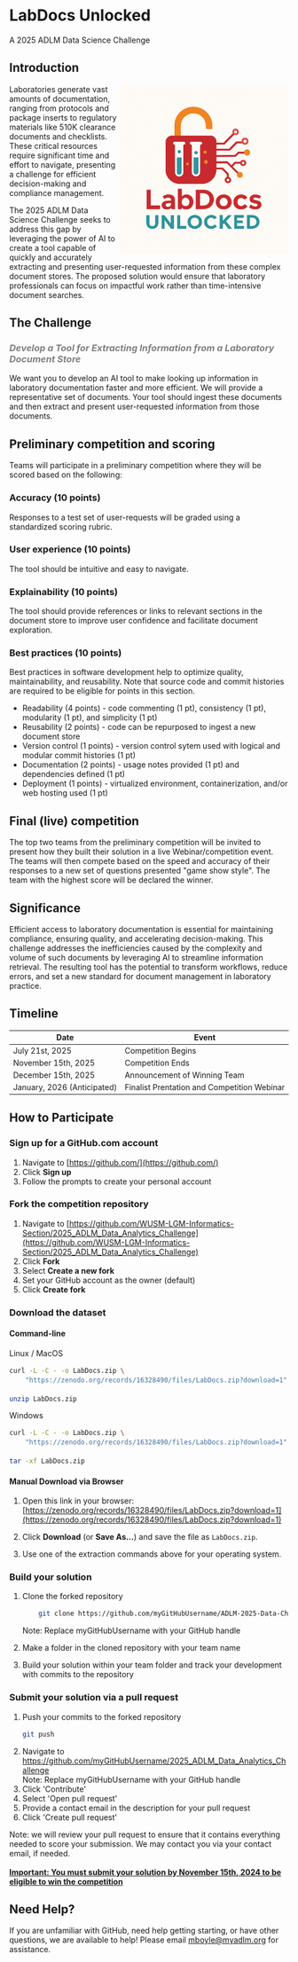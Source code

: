 # LabDocs Unlocked

A 2025 ADLM Data Science Challenge

## Introduction

<img align="right" src="./www/labdocs_unlocked_logo.png" width="305" >

Laboratories generate vast amounts of documentation, ranging from protocols and package inserts to regulatory materials like 510K clearance documents and checklists. These critical resources require significant time and effort to navigate, presenting a challenge for efficient decision-making and compliance management.

The 2025 ADLM Data Science Challenge seeks to address this gap by leveraging the power of AI to create a tool capable of quickly and accurately extracting and presenting user-requested information from these complex document stores. The proposed solution would ensure that laboratory professionals can focus on impactful work rather than time-intensive document searches.

## The Challenge

### <span style="color:gray"><i>Develop a Tool for Extracting Information from a Laboratory Document Store</i></span>

We want you to develop an AI tool to make looking up information in laboratory documentation faster and more efficient.
We will provide a representative set of documents. Your tool should ingest these documents and then extract and present user-requested information from those documents.

## Preliminary competition and scoring

Teams will participate in a preliminary competition where they will be scored based on the following:

### Accuracy (10 points)

Responses to a test set of user-requests will be graded using a standardized scoring rubric.

### User experience (10 points)

The tool should be intuitive and easy to navigate.

### Explainability (10 points)

The tool should provide references or links to relevant sections in the document store to improve user confidence and facilitate document exploration.

### Best practices (10 points)

Best practices in software development help to optimize quality, maintainability, and reusability.
Note that source code and commit histories are required to be eligible for points in this section.

- Readability (4 points) - code commenting (1 pt), consistency (1 pt), modularity (1 pt), and simplicity (1 pt)
- Reusability (2 points) - code can be repurposed to ingest a new document store
- Version control (1 points) - version control sytem used with logical and modular commit histories (1 pt)
- Documentation (2 points) - usage notes provided (1 pt) and dependencies defined (1 pt)
- Deployment (1 points) - virtualized environment, containerization, and/or web hosting used (1 pt)

## Final (live) competition

The top two teams from the preliminary competition will be invited to present how they built their solution in a live Webinar/competition event. The teams will then compete based on the speed and accuracy of their responses to a new set of questions presented "game show style". The team with the highest score will be declared the winner.

## Significance

Efficient access to laboratory documentation is essential for maintaining compliance, ensuring quality, and accelerating decision-making. This challenge addresses the inefficiencies caused by the complexity and volume of such documents by leveraging AI to streamline information retrieval. The resulting tool has the potential to transform workflows, reduce errors, and set a new standard for document management in laboratory practice.

## Timeline

| Date                        | Event                                       |
| --------------------------- | ------------------------------------------- |
| July 21st, 2025             | Competition Begins                          |
| November 15th, 2025         | Competition Ends                            |
| December 15th, 2025         | Announcement of Winning Team                |
| January, 2026 (Anticipated) | Finalist Prentation and Competition Webinar |

## How to Participate

### Sign up for a GitHub.com account

1. Navigate to [https://github.com/](https://github.com/)
2. Click **Sign up**
3. Follow the prompts to create your personal account

### Fork the competition repository

1. Navigate to [https://github.com/WUSM-LGM-Informatics-Section/2025_ADLM_Data_Analytics_Challenge](https://github.com/WUSM-LGM-Informatics-Section/2025_ADLM_Data_Analytics_Challenge)
2. Click **Fork**
3. Select **Create a new fork**
4. Set your GitHub account as the owner (default)
5. Click **Create fork**

### Download the dataset

#### Command-line

Linux / MacOS

```bash
curl -L -C - -o LabDocs.zip \
    "https://zenodo.org/records/16328490/files/LabDocs.zip?download=1"

unzip LabDocs.zip
```

Windows

```bash
curl -L -C - -o LabDocs.zip \
    "https://zenodo.org/records/16328490/files/LabDocs.zip?download=1"

tar -xf LabDocs.zip
```

#### Manual Download via Browser

1.  Open this link in your browser:
    [https://zenodo.org/records/16328490/files/LabDocs.zip?download=1](https://zenodo.org/records/16328490/files/LabDocs.zip?download=1)

2.  Click **Download** (or **Save As…**) and save the file as `LabDocs.zip`.
3.  Use one of the extraction commands above for your operating system.

### Build your solution

1. Clone the forked repository<br>

   ```bash
       git clone https://github.com/myGitHubUsername/ADLM-2025-Data-Challenge.git
   ```

   Note: Replace myGitHubUsername with your GitHub handle

2. Make a folder in the cloned repository with your team name
3. Build your solution within your team folder and track your development with commits to the repository

### Submit your solution via a pull request

1. Push your commits to the forked repository
   ```bash
   git push
   ```
2. Navigate to https://github.com/myGitHubUsername/2025_ADLM_Data_Analytics_Challenge<br>
   Note: Replace myGitHubUsername with your GitHub handle
3. Click 'Contribute'
4. Select 'Open pull request'
5. Provide a contact email in the description for your pull request
6. Click 'Create pull request'

Note: we will review your pull request to ensure that it contains everything needed to score your submission. We may contact you via your contact email, if needed. <br> <br>
<u><strong>Important: You must submit your solution by November 15th, 2024 to be eligible to win the competition</strong></u>

## Need Help?

If you are unfamiliar with GitHub, need help getting starting, or have other questions, we are available to help! Please email mboyle@myadlm.org for assistance.

